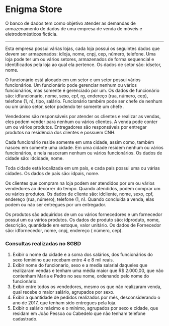 # Enigma Store

O banco de dados tem como objetivo atender as demandas de armazenamento de dados de uma empresa de venda de móveis e eletrodomésticos fictícia.

<hr>

Esta empresa possui várias lojas, cada loja possui os seguintes dados que devem ser armazenados: idloja, nome, cnpj, cep, número, telefone. 
Uma loja pode ter um ou vários setores, armazenados de forma sequencial e identificados pela loja ao qual ela pertence. 
Os dados de setor são: idsetor, nome.

O funcionário está alocado em um setor e um setor possui vários funcionários. 
Um funcionário pode gerenciar nenhum ou vários funcionários, mas somente é gerenciado por um. 
Os dados de funcionário são: idfuncionario, nome, sexo, cpf, rg, endereço (rua, número, cep), telefone (1, n), tipo, salário. 
Funcionário também pode ser chefe de nenhum ou um único setor, setor podendo ter somente um chefe . 

Vendedores são responsáveis por atender os clientes e realizar as vendas, eles podem vender para nenhum ou vários clientes. 
A venda pode conter um ou vários produtos. 
Entregadores são responsáveis por entregar produtos na residência dos clientes e possuem CNH.

Cada funcionário reside somente em uma cidade, assim como, também nasceu em somente uma cidade.
Em uma cidade residem nenhum ou vários funcionários, e nela  nasceram nenhum ou vários funcionários.
Os dados de cidade são: idcidade, nome. 

Toda cidade está localizada em um país, e cada país possui uma ou várias cidades. 
Os dados de país são: idpais, nome.

Os clientes que compram na loja podem ser atendidos por um ou vários vendedores ao decorrer do tempo. 
Quando atendidos, podem comprar um ou vários produtos. 
Os dados de cliente são: idcliente, nome, sexo, cpf, endereço (rua, número), telefone (1, n). Quando concluída a venda, elas podem ou não ser entregues por um entregador.
	
Os produtos são adquiridos de um ou vários fornecedores e um fornecedor possui um ou vários produtos. 
Os dados de produto são: idproduto, nome, descrição, quantidade em estoque, valor unitário. Os dados de Fornecedor são: idfornecedor, nome, cnpj, endereço ( número, cep).


### Consultas realizadas no SGBD

1. Exibir o nome da cidade e a soma dos salários, dos funcionários do sexo feminino que recebam entre 4 e 8 mil reais.
1. Exibir nome do funcionario, sexo e a media salarial daqueles que realizaram vendas e tenham uma média maior que R$ 2.000,00, que não contenham Maria e Pedro no seu nome, ordenando pelo nome do funcionário.
1. Exibir entre todos os vendedores, mesmo os que não realizaram venda, qual recebe o maior salário, agrupados por sexo.
1. Exibir a quantidade de pedidos realizados por mês, desconsiderando o ano de 2017, que tenham sido entregues pela loja.
1. Exibir o salário máximo e o mínimo, agrupados por sexo e cidade, que residam em João Pessoa ou Cabedelo que não tenham telefone cadastrado.

